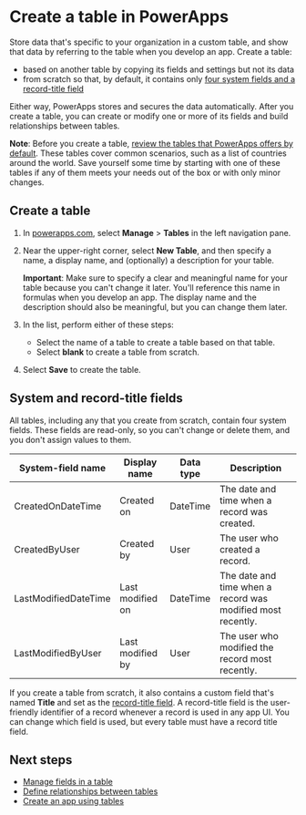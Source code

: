 <properties
	pageTitle="Create a table | Microsoft PowerApps"
	description="Create a table based on another table or from scratch."
	services="powerapps"
	documentationCenter="na"
	authors="guangyang"
	manager="erikre"
	editor=""
	tags=""/>

<tags
   ms.service="powerapps"
   ms.devlang="na"
   ms.topic="article"
   ms.tgt_pltfrm="na"
   ms.workload="na"
   ms.date="04/07/2016"
   ms.author="guayan"/>

# Create a table in PowerApps
Store data that's specific to your organization in a custom table, and show that data by referring to the table when you develop an app. Create a table:

- based on another table by copying its fields and settings but not its data
- from scratch so that, by default, it contains only [four system fields and a record-title field](data-platform-create-table.md#system-and-record-title-fields)

Either way, PowerApps stores and secures the data automatically. After you create a table, you can create or modify one or more of its fields and build relationships between tables.

**Note**: Before you create a table, [review the tables that PowerApps offers by default](). These tables cover common scenarios, such as a list of countries around the world. Save yourself some time by starting with one of these tables if any of them meets your needs out of the box or with only minor changes.

## Create a table ##
1. In [powerapps.com](), select **Manage** > **Tables** in the left navigation pane.
1. Near the upper-right corner, select **New Table**, and then specify a name, a display name, and (optionally) a description for your table.

	**Important**: Make sure to specify a clear and meaningful name for your table because you can't change it later. You'll reference this name in formulas when you develop an app. The display name and the description should also be meaningful, but you can change them later.

1. In the list, perform either of these steps:
	- Select the name of a table to create a table based on that table.
	- Select **blank** to create a table from scratch.
1. Select **Save** to create the table.

## System and record-title fields ##
All tables, including any that you create from scratch, contain four system fields. These fields are read-only, so you can't change or delete them, and you don't assign values to them.

| System-field name | Display name | Data type | Description |
|------------|--------------|-----------|-------------|
| CreatedOnDateTime | Created on | DateTime | The date and time when a record was created. |
| CreatedByUser | Created by | User | The user who created a record. |
| LastModifiedDateTime | Last modified on | DateTime | The date and time when a record was modified most recently. |
| LastModifiedByUser | Last modified by | User | The user who modified the record most recently. |

If you create a table from scratch, it also contains a custom field that's named **Title** and set as the [record-title field](). A record-title field is the user-friendly identifier of a record whenever a record is used in any app UI. You can change which field is used, but every table must have a record title field.

## Next steps
- [Manage fields in a table]()
- [Define relationships between tables]()
- [Create an app using tables]()

